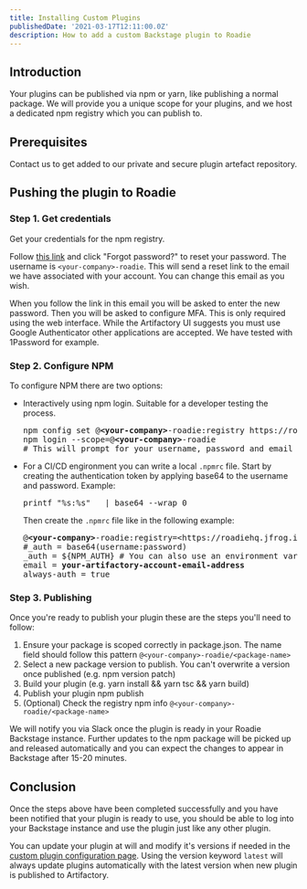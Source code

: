 ```yaml
---
title: Installing Custom Plugins
publishedDate: '2021-03-17T12:11:00.0Z'
description: How to add a custom Backstage plugin to Roadie
---
```


## Introduction

Your plugins can be published via npm or yarn, like publishing a normal package. We will provide you a unique scope for
your plugins, and we host a dedicated npm registry which you can publish to.

## Prerequisites

Contact us to get added to our private and secure plugin artefact repository.

## Pushing the plugin to Roadie

### Step 1. Get credentials

Get your credentials for the npm registry. 

Follow [this link][forgot-password] and click "Forgot password?" to reset your password. The username is
`<your-company>-roadie`. This will send a reset link to the email we have associated with your account. You can
change this email as you wish. 

When you follow the link in this email you will be asked to enter the new password. Then you will be asked to configure
MFA. This is only required using the web interface. While the Artifactory UI suggests you must use Google Authenticator 
other applications are accepted. We have tested with 1Password for example.

### Step 2. Configure NPM

To configure NPM there are two options:

- Interactively using npm login. Suitable for a developer testing the process.
  <pre style="overflow:auto">
  npm config set @<b>&lt;your-company&gt;</b>-roadie:registry https://roadiehq.jfrog.io/artifactory/api/npm/<b>&lt;your-company&gt;</b>-roadie/
  npm login --scope=@<b>&lt;your-company&gt;</b>-roadie 
  # This will prompt for your username, password and email
  </pre>

- For a CI/CD engironment you can write a local `.npmrc` file. Start by creating the authentication token by applying
  base64 to the username and password. Example:
  <pre style="overflow:auto">
  printf "%s:%s" <username> <password> | base64 --wrap 0
  </pre>
  Then create the `.npmrc` file like in the following example:
  <pre style="overflow:auto">
  @<b>&lt;your-company&gt;</b>-roadie:registry=&lt;https://roadiehq.jfrog.io/artifactory/api/npm/<b>&lt;your-company&gt;</b>-roadie/&gt;
  #_auth = base64(username:password)
  _auth = ${NPM_AUTH} # You can also use an environment variable
  email = <b>your-artifactory-account-email-address</b>
  always-auth = true
  </pre>

### Step 3. Publishing

Once you're ready to publish your plugin these are the steps you'll need to follow:

1. Ensure your package is scoped correctly in package.json. The name field should follow this pattern
   `@<your-company>-roadie/<package-name>`
2. Select a new package version to publish. You can't overwrite a version once published (e.g. npm version patch)
3. Build your plugin (e.g. yarn install && yarn tsc && yarn build)
4. Publish your plugin npm publish
5. (Optional) Check the registry npm info `@<your-company>-roadie/<package-name>`

We will notify you via Slack once the plugin is ready in your Roadie Backstage instance. Further updates to the npm
package will be picked up and released automatically and you can expect the changes to appear in Backstage after 15-20
minutes.

## Conclusion

Once the steps above have been completed successfully and you have been notified that your plugin is ready to use, you
should be able to log into your Backstage instance and use the plugin just like any other plugin.

You can update your plugin at will and modify it's versions if needed in the [custom plugin configuration page](/docs/custom-plugins/configuring). Using the version keyword `latest` will always update plugins automatically with the latest version when new plugin is published to Artifactory. 

[forgot-password]: https://roadiehq.jfrog.io/ui/login/forgot-password
[form]: https://docs.google.com/forms/d/e/1FAIpQLSdSNr4Ps_RpKEx0V2QbxWaKLb3-DKi0W7U09Wth0SXHQoPyXQ/viewform
